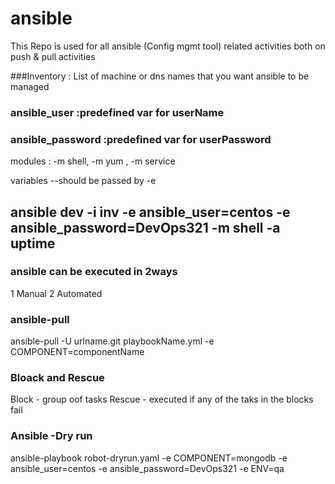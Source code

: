 # ansible
This Repo is used for all ansible (Config mgmt tool) related activities both on push & pull activities


###Inventory : List of machine or dns names that you want ansible to be managed


### ansible_user :predefined var for userName
### ansible_password :predefined var for userPassword


modules : -m shell, -m yum , -m service

variables --should be passed by -e  
## ansible dev -i inv  -e ansible_user=centos -e ansible_password=DevOps321 -m shell -a uptime

### ansible can be executed in 2ways

1 Manual
2 Automated

### ansible-pull


ansible-pull -U urlname.git playbookName.yml -e COMPONENT=componentName


### Bloack and Rescue

Block - group oof tasks
Rescue - executed if any of the taks in the blocks fail

### Ansible -Dry run

ansible-playbook robot-dryrun.yaml -e COMPONENT=mongodb -e ansible_user=centos -e ansible_password=DevOps321 -e ENV=qa


